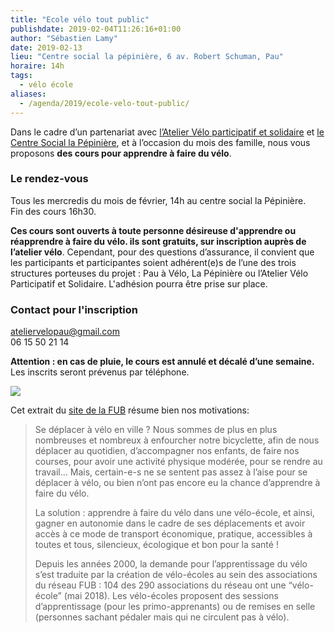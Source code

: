 ```yaml
---
title: "Ecole vélo tout public"
publishdate: 2019-02-04T11:26:16+01:00
author: "Sébastien Lamy"
date: 2019-02-13
lieu: "Centre social la pépinière, 6 av. Robert Schuman, Pau"
horaire: 14h
tags:
  - vélo école
aliases:
  - /agenda/2019/ecole-velo-tout-public/
---
```


Dans le cadre d’un partenariat avec [l’Atelier Vélo participatif et solidaire][] et
[le Centre Social la Pépinière][], et à l’occasion du mois des famille, nous vous 
proposons **des cours pour apprendre à faire du vélo**.

<!--more-->

### Le rendez-vous
Tous les mercredis du mois de février, 14h au centre social la Pépinière.  
Fin des cours 16h30.

**Ces cours sont ouverts à toute personne désireuse d'apprendre ou réapprendre à 
faire du vélo. ils sont gratuits, sur inscription auprès de l’atelier vélo**.
Cependant, pour des questions d’assurance, il convient que les participants et 
participantes soient adhérent(e)s de l’une des trois structures porteuses du 
projet : Pau à Vélo, La  Pépinière ou l’Atelier Vélo Participatif et Solidaire.
L'adhésion pourra être prise sur place.

### Contact pour l'inscription
ateliervelopau@gmail.com     
06 15 50 21 14    

**Attention : en cas de pluie, le cours est annulé et décalé d’une semaine.**
Les inscrits seront prévenus par téléphone.

![](affiche-ecole-velo-fev-2019.jpg)

Cet extrait du [site de la FUB] résume bien nos motivations:

> Se déplacer à vélo en ville ? Nous sommes de plus en plus nombreuses et nombreux à enfourcher notre bicyclette, afin de nous déplacer au quotidien, d’accompagner nos enfants, de faire nos courses, pour avoir une activité physique modérée, pour se rendre au travail… Mais, certain-e-s ne se sentent pas assez à l’aise pour se déplacer à vélo, ou bien n’ont pas encore eu la chance d’apprendre à faire du vélo.
>
> La solution : apprendre à faire du vélo dans une vélo-école, et ainsi, gagner en autonomie dans le cadre de ses déplacements et avoir accès à ce mode de transport économique, pratique, accessibles à toutes et tous, silencieux, écologique et bon pour la santé ! 
>
>Depuis les années 2000, la demande pour l’apprentissage du vélo s’est traduite par la création de vélo-écoles au sein des associations du réseau FUB : 104 des 290 associations du réseau ont une “vélo-école” (mai 2018). Les vélo-écoles proposent des sessions d’apprentissage (pour les primo-apprenants) ou de remises en selle (personnes sachant pédaler mais qui ne circulent pas à vélo).

[site de la FUB]: https://www.fub.fr/velo-ecoles
[l’Atelier Vélo participatif et solidaire]: https://ateliervelopau.fr/
[le Centre Social la Pépinière]: https://www.pepiniere-pau.org/